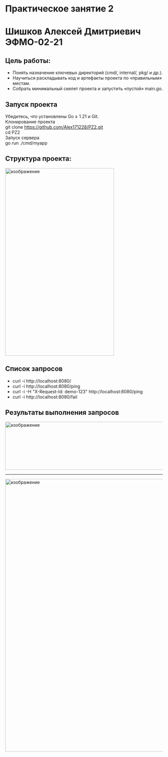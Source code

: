 # Практическое занятие 2
# Шишков Алексей Дмитриевич ЭФМО-02-21

## Цель работы:
- Понять назначение ключевых директорий (cmd/, internal/, pkg/ и др.).
- Научиться раскладывать код и артефакты проекта по «правильным» местам.
- Собрать минимальный скелет проекта и запустить «пустой» main.go.
## Запуск проекта
Убедитесь, что установлены Go ≥ 1.21 и Git.  
Клонирование проекта  
git clone https://github.com/Alex171228/PZ2.git  
cd PZ2  
Запуск сервера  
go run ./cmd/myapp  
## Структура проекта:
<img width="348" height="600" alt="изображение" src="https://github.com/user-attachments/assets/0fba33fa-0ae8-4711-85df-29b064c56607" />  

## Список запросов
- curl -i http://localhost:8080/
- curl -i http://localhost:8080/ping
- curl -i -H "X-Request-Id: demo-123" http://localhost:8080/ping
- curl -i http://localhost:8080/fail
## Результаты выполнения запросов
<img width="887" height="154" alt="изображение" src="https://github.com/user-attachments/assets/09f98df6-dcfd-4b0a-a2fd-3f50e78fa993" />

---

<img width="914" height="872" alt="изображение" src="https://github.com/user-attachments/assets/31948a9b-1436-4f10-bfc3-7753b3b4ebc4" />



